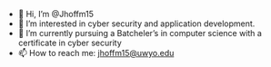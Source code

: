 - 👋 Hi, I’m @Jhoffm15
- 👀 I’m interested in cyber security and application development.
- 🌱 I’m currently pursuing a Batcheler’s in computer science with a certificate in cyber security 
- 📫 How to reach me: jhoffm15@uwyo.edu


